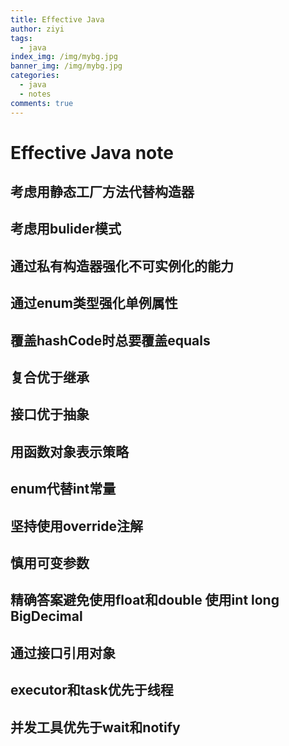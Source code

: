 ```yaml
---
title: Effective Java
author: ziyi
tags:
  - java
index_img: /img/mybg.jpg
banner_img: /img/mybg.jpg
categories:
  - java
  - notes
comments: true
---
```


# Effective Java note
## 考虑用静态工厂方法代替构造器
## 考虑用bulider模式
## 通过私有构造器强化不可实例化的能力
## 通过enum类型强化单例属性
## 覆盖hashCode时总要覆盖equals
## 复合优于继承
## 接口优于抽象
## 用函数对象表示策略
## enum代替int常量
## 坚持使用override注解
## 慎用可变参数
## 精确答案避免使用float和double 使用int long BigDecimal
## 通过接口引用对象
## executor和task优先于线程
## 并发工具优先于wait和notify